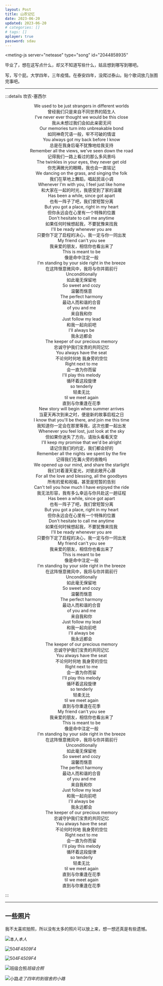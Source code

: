```yaml
---
layout: Post
title: 山农记忆
date: 2023-06-20
updated: 2023-06-20
# categories: []
# tags: []
aplayer: true
password: sdau
---
```


<meting-js
    server="netease"
    type="song"
    id="2044858935"
></meting-js>

毕业了，想在这写点什么，却又不知道写些什么，姑且想到哪写到哪吧。

写，写个屁。大学四年，三年疫情。在泰安四年，没爬过泰山。贴个歌词放几张图完事吧。

---

:::details 坎农-塞西尔
<p style="text-align:center">
We used to be just strangers in different worlds<br/>
曾经我们只是来自不同世界的陌生人<br/>
I've never ever thought we would be this close<br/>
我从未想过我们会如此亲密无间<br/>
Our memories turn into unbreakable bond<br/>
如同神奇咒语一般，牢不可破的情谊<br/>
You always got my back before I know<br/>
总是在我身后毫不犹豫地给我支持<br/>
Remember all the views, we've seen down the road<br/>
记得我们一路上看过的那么多风景吗<br/>
The twinkles in your eyes, they never get old<br/>
你充满微光的眼睛，我也会一直铭记<br/>
We dancing on the grass, and singing the folk<br/>
我们在草地上舞蹈，唱起民谣小调<br/>
Whenever I'm with you, I feel just like home<br/>
和大家在一起的时光，我感受到了家的温暖<br/>
Has been a while, since got apart<br/>
也有一阵子了吧，我们曾短暂分离<br/>
But you got a place, right in my heart<br/>
但你永远会在心里有一个特殊的位置<br/>
Don't hesitate to call me anytime<br/>
如果任何时候想起我，不要犹豫来找我<br/>
I'll be ready whenever you are<br/>
只要你下定了启程的决心，我一定与你一同出发<br/>
My friend can't you see<br/>
我亲爱的朋友，相信你也看出来了<br/>
This is meant to be<br/>
像是命中注定一般<br/>
I'm standing by your side right in the breeze<br/>
在这阵惬意微风中，我将与你并肩前行<br/>
Unconditionally<br/>
如此毫无保留地<br/>
So sweet and cozy<br/>
温馨而惬意<br/>
The perfect harmony<br/>
最动人而和谐的合音<br/>
of you and me<br/>
来自我和你<br/>
Just follow my lead<br/>
和我一起向前吧<br/>
I'll always be<br/>
我永远都会<br/>
The keeper of our precious memory<br/>
忠诚守护我们宝贵的共同记忆<br/>
You always have the seat<br/>
不论何时何地 我身旁的空位<br/>
Right next to me<br/>
会一直为你而留<br/>
I'll play this melody<br/>
循环着这段旋律<br/>
so tenderly<br/>
轻柔无比<br/>
til we meet again<br/>
直到与你重逢在花季<br/>
New story will begin when summer arrives<br/>
当夏天再次到来之时，便是新的故事启程之日<br/>
I know that you'll be there, and join me this time<br/>
我知道你一定会在那里等我，这次也要一起出发<br/>
Whenever you feel lost, just look at the sky<br/>
但如果你迷失了方向，请抬头看看天空<br/>
I'll keep my promise that we'd be alright<br/>
请记住我们的约定，我们都会好的<br/>
Remember all the nights we spent by the fire<br/>
记得我们在篝火旁的夜晚吗<br/>
We opened up our mind, and share the starlight<br/>
我们对着漫天星光，对彼此敞开心扉<br/>
For all the love and blessing, all the goodbyes<br/>
所有的爱和祝福，甚至是短暂的告别<br/>
Can't tell you how much I have enjoyed the ride<br/>
我无法形容，我有多么幸运与你共赴这一趟征程<br/>
Has been a while, since got apart<br/>
也有一阵子了吧，我们曾短暂分离<br/>
But you got a place, right in my heart<br/>
但你永远会在心里有一个特殊的位置<br/>
Don't hesitate to call me anytime<br/>
如果任何时候想起我，不要犹豫来找我<br/>
I'll be ready whenever you are<br/>
只要你下定了启程的决心，我一定与你一同出发<br/>
My friend can't you see<br/>
我亲爱的朋友，相信你也看出来了<br/>
This is meant to be<br/>
像是命中注定一般<br/>
I'm standing by your side right in the breeze<br/>
在这阵惬意微风中，我将与你并肩前行<br/>
Unconditionally<br/>
如此毫无保留地<br/>
So sweet and cozy<br/>
温馨而惬意<br/>
The perfect harmony<br/>
最动人而和谐的合音<br/>
of you and me<br/>
来自我和你<br/>
Just follow my lead<br/>
和我一起向前吧<br/>
I'll always be<br/>
我永远都会<br/>
The keeper of our precious memory<br/>
忠诚守护我们宝贵的共同记忆<br/>
You always have the seat<br/>
不论何时何地 我身旁的空位<br/>
Right next to me<br/>
会一直为你而留<br/>
I'll play this melody<br/>
循环着这段旋律<br/>
so tenderly<br/>
轻柔无比<br/>
til we meet again<br/>
直到与你重逢在花季<br/>
My friend can't you see<br/>
我亲爱的朋友，相信你也看出来了<br/>
This is meant to be<br/>
像是命中注定一般<br/>
I'm standing by your side right in the breeze<br/>
在这阵惬意微风中，我将与你并肩前行<br/>
Unconditionally<br/>
如此毫无保留地<br/>
So sweet and cozy<br/>
温馨而惬意<br/>
The perfect harmony<br/>
最动人而和谐的合音<br/>
of you and me<br/>
来自我和你<br/>
Just follow my lead<br/>
和我一起向前吧<br/>
I'll always be<br/>
我永远都会<br/>
The keeper of our precious memory<br/>
忠诚守护我们宝贵的共同记忆<br/>
You always have the seat<br/>
不论何时何地 我身旁的空位<br/>
Right next to me<br/>
会一直为你而留<br/>
I'll play this melody<br/>
循环着这段旋律<br/>
so tenderly<br/>
轻柔无比<br/>
til we meet again<br/>
直到与你重逢在花季<br/>
til we meet again<br/>
直到与你重逢在花季<br/>
</p>
:::

---

## 一些照片

我不太喜欢拍照，所以没有太多的照片可以放上来，想一想还真是有些遗憾。

![本人](https://p.ananas.chaoxing.com/star3/origin/cf964cf4dfbabe55b18d257abd063e56.png)_本人_

![504F4](https://p.ananas.chaoxing.com/star3/origin/5a79e974be205e84981e8451bde6a681.png)_509F4_

![504F4](https://p.ananas.chaoxing.com/star3/origin/82b6fa2ff76c5e54e09cce5d88a49132.png)_509F4_

![班级合照](https://p.ananas.chaoxing.com/star3/origin/9dd8d3121473625a64e9a008994affe5.png)_班级合照_

![小路](https://p.ananas.chaoxing.com/star3/origin/95dfc54be9ca404ed26c08c5c78ffe31.png)_走了四年的到宿舍的小路_
